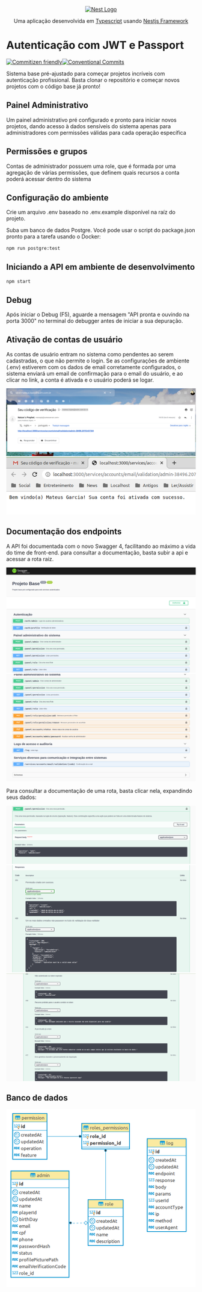 <p align="center">
  <a href="http://nestjs.com/" target="blank"><img src="https://nestjs.com/img/logo_text.svg" width="320" alt="Nest Logo" /></a>
</p>
<p align="center">
   Uma aplicação desenvolvida em <a href="https://github.com/Microsoft/TypeScript">Typescript</a> usando <a href="http://nestjs.com/">Nestjs Framework</a>
</p>

# Autenticação com JWT e Passport
[![Commitizen friendly](https://img.shields.io/badge/commitizen-friendly-brightgreen.svg)](http://commitizen.github.io/cz-cli/)[![Conventional Commits](https://img.shields.io/badge/Conventional%20Commits-1.0.0-yellow.svg)](https://conventionalcommits.org)

Sistema base pré-ajustado para começar projetos incríveis com autenticação profissional. Basta clonar o repositório e começar novos projetos com o código base já pronto!

## Painel Administrativo
Um painel administrativo pré configurado e pronto para iniciar novos projetos, dando acesso à dados sensíveis do sistema apenas para administradores com permissões válidas para cada operação específica

## Permissões e grupos
Contas de administrador possuem uma role, que é formada por uma agregação de várias permissões, que definem quais recursos a conta poderá acessar dentro do sistema

## Configuração do ambiente
Crie um arquivo .env baseado no .env.example disponível na raíz do projeto.

Suba um banco de dados Postgre. Você pode usar o script do package.json pronto para a tarefa usando o Docker:
```
npm run postgre:test
```


## Iniciando a API em ambiente de desenvolvimento
```
npm start
```

## Debug
Após iniciar o Debug (F5), aguarde a mensagem "API pronta e ouvindo na porta 3000" no terminal do debugger antes de iniciar a sua depuração.

## Ativação de contas de usuário
As contas de usuário entram no sistema como pendentes ao serem cadastradas, o que não permite o login. Se as configurações de ambiente (.env) estiverem com os dados de email corretamente configurados, o sistema enviará um email de confirmação para o email do usuário, e ao clicar no link, a conta é ativada e o usuário poderá se logar.

![Email](./documentações/prints/email-1.png)
![Email](./documentações/prints/email-2.png)



## Documentação dos endpoints

A API foi documentada com o novo Swagger 4, facilitando ao máximo a vida do time de front-end. para consultar a documentação, basta subir a api e acessar a rota raiz.

![Swagger](./documentações/prints/swagger-1.png)
![Swagger](./documentações/prints/swagger-2.png)

Para consultar a documentação de uma rota, basta clicar nela, expandindo seus dados:

![Swagger](./documentações/prints/exampleDoc1.png)
![Swagger](./documentações/prints/exampleDoc2.png)
![Swagger](./documentações/prints/exampleDoc3.png)






## Banco de dados

![Diagrama de estado 1](./documentações/diagramas/database.png)